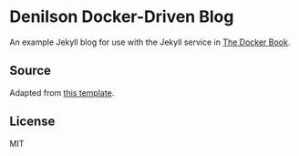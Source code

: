 # Denilson Docker-Driven Blog

An example Jekyll blog for use with the Jekyll service in [The Docker Book](http://www.dockerbook.com).

## Source

Adapted from [this template](https://github.com/dbtek/jekyll-bootstrap-3.git).

## License

MIT

